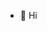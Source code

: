 - 👋 Hi

<!---
AcisSys/AcisSys is a ✨ special ✨ repository because its `README.md` (this file) appears on your GitHub profile.
You can click the Preview link to take a look at your changes.
--->
